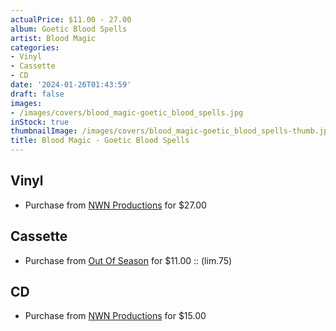 ```yaml
---
actualPrice: $11.00 - 27.00
album: Goetic Blood Spells
artist: Blood Magic
categories:
- Vinyl
- Cassette
- CD
date: '2024-01-26T01:43:59'
draft: false
images:
- /images/covers/blood_magic-goetic_blood_spells.jpg
inStock: true
thumbnailImage: /images/covers/blood_magic-goetic_blood_spells-thumb.jpg
title: Blood Magic - Goetic Blood Spells
---
```


## Vinyl
* Purchase from [NWN Productions](http://shop.nwnprod.com/index.php?route=product/product&path=75&product_id=45201&sort=pd.name&order=ASC) for $27.00
## Cassette
* Purchase from [Out Of Season](https://www.outofseasonlabel.com/products/blood-magic-goetic-blood-spells-cassette-tape-lim-75) for $11.00 :: (lim.75)
## CD
* Purchase from [NWN Productions](http://shop.nwnprod.com/index.php?route=product/product&path=93&product_id=45200&sort=pd.name&order=ASC) for $15.00
